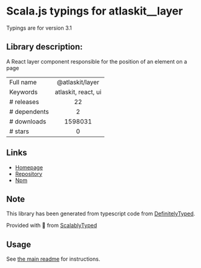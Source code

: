 
# Scala.js typings for atlaskit__layer

Typings are for version 3.1

## Library description:
A React layer component responsible for the position of an element on a page

|                    |                 |
| ------------------ | :-------------: |
| Full name          | @atlaskit/layer |
| Keywords           | atlaskit, react, ui |
| # releases         | 22 |
| # dependents       | 2 |
| # downloads        | 1598031 |
| # stars            | 0 |

## Links
- [Homepage](https://bitbucket.org/atlassian/atlassian-frontend#readme)
- [Repository](https://bitbucket.org/atlassian/atlassian-frontend)
- [Npm](https://www.npmjs.com/package/%40atlaskit%2Flayer)
    


## Note
This library has been generated from typescript code from [DefinitelyTyped](https://definitelytyped.org).

Provided with :purple_heart: from [ScalablyTyped](https://github.com/oyvindberg/ScalablyTyped)

## Usage
See [the main readme](../../readme.md) for instructions.


